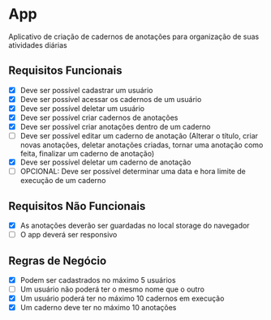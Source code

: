 # App

Aplicativo de criação de cadernos de anotações para organização de suas atividades diárias

## Requisitos Funcionais

- [x] Deve ser possível cadastrar um usuário
- [x] Deve ser possível acessar os cadernos de um usuário
- [x] Deve ser possível deletar um usuário
- [x] Deve ser possível criar cadernos de anotações 
- [x] Deve ser possível criar anotações dentro de um caderno
- [ ] Deve ser possível editar um caderno de anotação (Alterar o título, criar novas anotações, deletar anotações criadas, tornar uma anotação como feita, finalizar um caderno de anotação)
- [x] Deve ser possível deletar um caderno de anotação
- [ ] OPCIONAL: Deve ser possível determinar uma data e hora limite de execução de um caderno

## Requisitos Não Funcionais

- [x] As anotações deverão ser guardadas no local storage do navegador 
- [ ] O app deverá ser responsivo

## Regras de Negócio

- [x] Podem ser cadastrados no máximo 5 usuários
- [ ] Um usuário não poderá ter o mesmo nome que o outro
- [x] Um usuário poderá ter no máximo 10 cadernos em execução
- [x] Um caderno deve ter no máximo 10 anotações